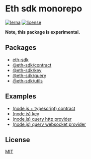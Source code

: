 # Eth sdk monorepo

[![lerna][lerna-image]][lerna-url]
[![license][license-image]][license-url]

**Note, this package is experimental.**

## Packages

* [eth-sdk](./packages/eth-sdk)
* [@eth-sdk/contract](./packages/eth-sdk-contract)
* [@eth-sdk/key](./packages/eth-sdk-key)
* [@eth-sdk/query](./packages/eth-sdk-query)
* [@eth-sdk/utils](./packages/eth-sdk-utils)

## Examples

* [(node.js + typescript) contract](./examples/node-contract/main.ts)
* [(node.js) key](./examples/node-key/main.js)
* [(node.js) query http provider](./examples/node-query-http-provider/main.js)
* [(node.js) query websocket provider](./examples/node-query-websocket-provider/main.js)

## License

[MIT][license-url]

[lerna-image]: https://img.shields.io/badge/maintained%20with-lerna-cc00ff.svg
[lerna-url]: https://lerna.js.org/
[license-image]: https://img.shields.io/badge/license-MIT-blue.svg
[license-url]: ./LICENSE
